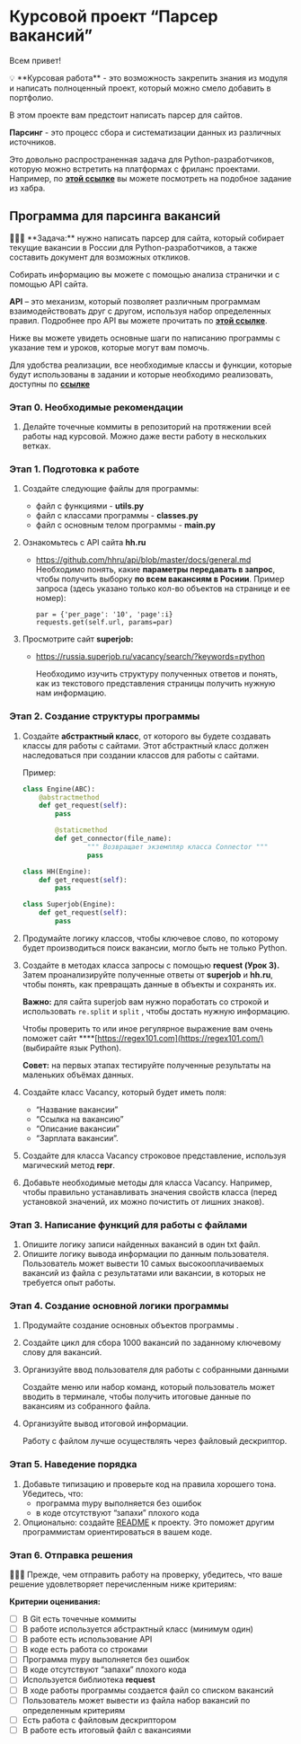 # Курсовой проект “Парсер вакансий”

Всем привет! 

<aside>
💡 **Курсовая работа** - это возможность закрепить знания из модуля и написать полноценный проект, который можно смело добавить в портфолио.

</aside>

В этом проекте вам предстоит написать парсер для сайтов. 

**Парсинг** - это процесс сбора и систематизации данных из различных источников. 

Это довольно распространенная задача для Python-разработчиков, которую можно встретить на платформах с фриланс проектами. Например, по **[этой ссылке](https://freelance.habr.com/tasks/453331)** вы можете посмотреть на подобное задание из хабра. 

## Программа для парсинга вакансий

<aside>
👩🏻‍💻 **Задача:** нужно написать парсер для сайта, который собирает текущие вакансии в России для Python-разработчиков, а также составить документ для возможных откликов.

</aside>

Собирать информацию вы можете с помощью анализа странички и с помощью API сайта.

**API** – это механизм, который позволяет различным программам взаимодействовать друг с другом, используя набор определенных правил. Подробнее про API вы можете прочитать по [**этой ссылке**](https://timeweb.com/ru/community/articles/chto-takoe-api).

Ниже вы можете увидеть основные шаги по написанию программы с указание тем и уроков, которые могут вам помочь.

Для удобства реализации, все необходимые классы и функции, которые будут использованы в задании и которые необходимо реализовать, доступны по [**ссылке**](https://github.com/oscarbotru/coursach_oop)

### Этап 0. Необходимые рекомендации

1. Делайте точечные коммиты в репозиторий на протяжении всей работы над курсовой.
Можно даже вести работу в нескольких ветках.

### Этап 1. **Подготовка к работе**

1. Создайте следующие файлы для программы:
    - файл с функциями - **utils.py**
    - файл с классами программы - **classes.py**
    - файл с основным телом программы - **main.py**
2. Ознакомьтесь с API сайта **hh.ru**
    - https://github.com/hhru/api/blob/master/docs/general.md
    Необходимо понять, какие **параметры передавать в запрос**, чтобы получить выборку **по всем вакансиям в Росиии**.
    Пример запроса (здесь указано только кол-во объектов на странице и ее номер):
        
        ```
        par = {'per_page': '10', 'page':i}
        requests.get(self.url, params=par)
        ```
        
3. Просмотрите сайт **superjob:**
    - https://russia.superjob.ru/vacancy/search/?keywords=python
        
        Необходимо изучить структуру полученных ответов и понять, как из текстового представления страницы получить нужную нам информацию.
        

### Этап 2. **Создание структуры программы**

1. Создайте **абстрактный класс**, от которого вы будете создавать классы для работы с сайтами. Этот абстрактный класс должен наследоваться при создании классов для работы с сайтами.
    
    Пример:
    
    ```python
    class Engine(ABC):
        @abstractmethod
        def get_request(self):
            pass
    
    		@staticmethod
    		def get_connector(file_name):
    				""" Возвращает экземпляр класса Connector """
    				pass
    
    class HH(Engine):
        def get_request(self):
            pass
    
    class Superjob(Engine):
        def get_request(self):
            pass
    ```
    
2. Продумайте логику классов, чтобы ключевое слово, по которому будет производиться поиск вакансии, могло быть не только Python.
3. Создайте в методах класса запросы с помощью **request (Урок 3).** Затем проанализируйте полученные ответы от **superjob** и **hh.ru**, чтобы понять, как превращать данные в объекты и сохранять их.
    
    **Важно:** для сайта superjob вам нужно поработать со строкой и использовать `re.split` и `split` , чтобы достать нужную информацию. 
    
    Чтобы проверить то или иное регулярное выражение вам очень поможет сайт
    ****[https://regex101.com](https://regex101.com/) (выбирайте язык Python).
    
    **Совет:**  на первых этапах тестируйте полученные результаты на маленьких объёмах данных.
    
4. Создайте класс Vacancy, который будет иметь поля:
    - “Название вакансии”
    - “Ссылка на вакансию”
    - “Описание вакансии”
    - “Зарплата вакансии”.
5. Создайте для класса Vacancy строковое представление, используя магический метод **repr**.
6. Добавьте необходимые методы для класса Vacancy. Например, чтобы правильно устанавливать значения свойств класса (перед установкой значений, их можно почистить от лишних знаков).

### Этап 3. **Написание функций для работы с файлами**

1. Опишите логику записи найденных вакансий в один txt файл. 
2. Опишите логику вывода информации по данным пользователя. 
Пользователь может вывести 10 самых высокооплачиваемых вакансий из файла с результатами или вакансии, в которых не требуется опыт работы.

### Этап 4. **Создание основной логики программы**

1. Продумайте создание основных объектов программы .
2. Создайте цикл для сбора 1000 вакансий по заданному ключевому слову для вакансий.
3. Организуйте ввод пользователя для работы с собранными данными
    
    Создайте меню или набор команд, который пользователь может вводить в терминале, чтобы получить итоговые данные по вакансиям из собранного файла.
    
4. Организуйте вывод итоговой информации.
    
    Работу с файлом лучше осуществлять через файловый дескриптор.
    

### Этап 5. Наведение порядка

1. Добавьте типизацию и проверьте код на правила хорошего тона. Убедитесь, что:
    - программа mypy выполняется без ошибок
    - в коде отсутствуют “запахи” плохого кода
2. Опционально: создайте [README](https://dvmn.org/encyclopedia/team-projects/tutorial_readme/) к проекту. Это поможет другим программистам ориентироваться в вашем коде. 

### Этап 6. Отправка решения

<aside>
👩🏻‍💻 Прежде, чем отправить работу на проверку, убедитесь, что ваше решение удовлетворяет перечисленным ниже критериям:

</aside>

**Критерии оценивания:**

- [ ]  В Git есть точечные коммиты
- [ ]  В работе используется абстрактный класс (минимум один)
- [ ]  В работе есть использование API
- [ ]  В коде есть работа со строками
- [ ]  Программа mypy выполняется без ошибок
- [ ]  В коде отсутствуют “запахи” плохого кода
- [ ]  Используется библиотека **request**
- [ ]  В ходе работы программы создается файл со списком вакансий
- [ ]  Пользователь может вывести из файла набор вакансий по определенным критериям
- [ ]  Есть работа с файловым дескриптором
- [ ]  В работе есть итоговый файл с вакансиями

